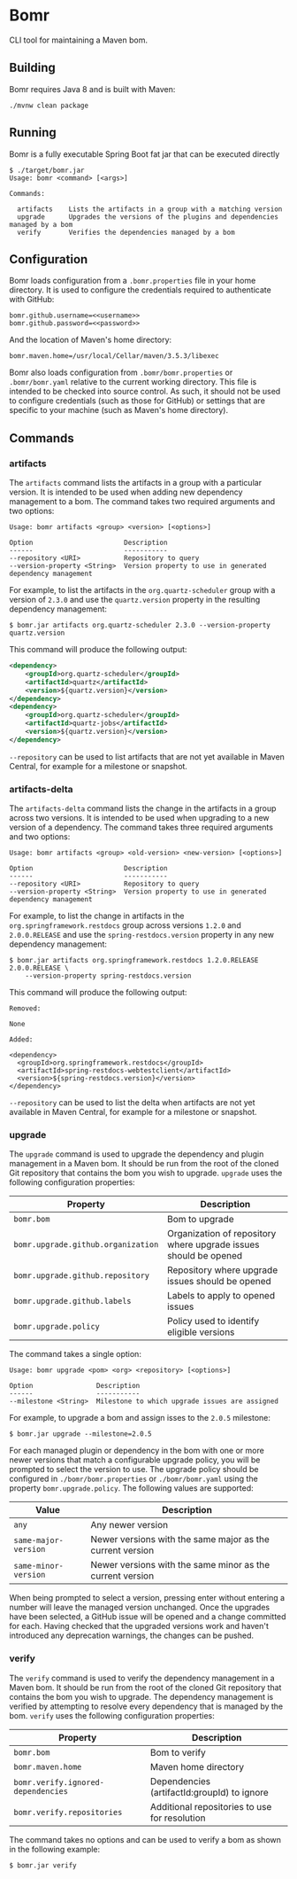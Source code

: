 # Bomr

CLI tool for maintaining a Maven bom.

## Building

Bomr requires Java 8 and is built with Maven:

```
./mvnw clean package
```

## Running

Bomr is a fully executable Spring Boot fat jar that can be executed directly

```
$ ./target/bomr.jar
Usage: bomr <command> [<args>]

Commands:

  artifacts    Lists the artifacts in a group with a matching version
  upgrade      Upgrades the versions of the plugins and dependencies managed by a bom
  verify       Verifies the dependencies managed by a bom
```

## Configuration

Bomr loads configuration from a `.bomr.properties` file in your home directory.
It is used to configure the credentials required to authenticate with GitHub:

```
bomr.github.username=<<username>>
bomr.github.password=<<password>>
```

And the location of Maven's home directory:

```
bomr.maven.home=/usr/local/Cellar/maven/3.5.3/libexec
```

Bomr also loads configuration from `.bomr/bomr.properties` or `.bomr/bomr.yaml` relative
to the current working directory. This file is intended to be checked into source
control. As such, it should not be used to configure credentials (such as those for
GitHub) or settings that are specific to your machine (such as Maven's home directory).

## Commands

### artifacts

The `artifacts` command lists the artifacts in a group with a particular version. It is
intended to be used when adding new dependency management to a bom. The command takes two
required arguments and two options:

```
Usage: bomr artifacts <group> <version> [<options>]

Option                       Description
------                       -----------
--repository <URI>           Repository to query
--version-property <String>  Version property to use in generated dependency management
```

For example, to list the artifacts in the `org.quartz-scheduler` group with a version of
`2.3.0` and use the `quartz.version` property in the resulting dependency management:

```
$ bomr.jar artifacts org.quartz-scheduler 2.3.0 --version-property quartz.version
```

This command will produce the following output:

```xml
<dependency>
	<groupId>org.quartz-scheduler</groupId>
	<artifactId>quartz</artifactId>
	<version>${quartz.version}</version>
</dependency>
<dependency>
	<groupId>org.quartz-scheduler</groupId>
	<artifactId>quartz-jobs</artifactId>
	<version>${quartz.version}</version>
</dependency>
```

`--repository` can be used to list artifacts that are not yet available in Maven Central,
for example for a milestone or snapshot.

### artifacts-delta

The `artifacts-delta` command lists the change in the artifacts in a group across two
versions. It is intended to be used when upgrading to a new version of a dependency. The
command takes three required arguments and two options:

```
Usage: bomr artifacts <group> <old-version> <new-version> [<options>]

Option                       Description
------                       -----------
--repository <URI>           Repository to query
--version-property <String>  Version property to use in generated dependency management
```

For example, to list the change in artifacts in the `org.springframework.restdocs` group
across versions `1.2.0` and `2.0.0.RELEASE` and use the `spring-restdocs.version` property
in any new dependency management:

```
$ bomr.jar artifacts org.springframework.restdocs 1.2.0.RELEASE 2.0.0.RELEASE \
    --version-property spring-restdocs.version
```

This command will produce the following output:

```
Removed:

None

Added:

<dependency>
  <groupId>org.springframework.restdocs</groupId>
  <artifactId>spring-restdocs-webtestclient</artifactId>
  <version>${spring-restdocs.version}</version>
</dependency>
```

`--repository` can be used to list the delta when artifacts are not yet available in Maven
Central, for example for a milestone or snapshot.

### upgrade

The `upgrade` command is used to upgrade the dependency and plugin management in a Maven
bom. It should be run from the root of the cloned Git repository that contains the bom
you wish to upgrade. `upgrade` uses the following configuration properties:

| Property                           | Description                                     |
| ---------------------------------- | ------------------------------------------------|
| `bomr.bom`                         | Bom to upgrade                                  |
| `bomr.upgrade.github.organization` | Organization of repository where upgrade issues should be opened |
| `bomr.upgrade.github.repository`   | Repository where upgrade issues should be opened |
| `bomr.upgrade.github.labels`       | Labels to apply to opened issues                |
| `bomr.upgrade.policy`              | Policy used to identify eligible versions       |

The command takes a single option:

```
Usage: bomr upgrade <pom> <org> <repository> [<options>]

Option                Description
------                -----------
--milestone <String>  Milestone to which upgrade issues are assigned
```

For example, to upgrade a bom and assign isses to the `2.0.5` milestone:

```
$ bomr.jar upgrade --milestone=2.0.5
```

For each managed plugin or dependency in the bom with one or more newer versions that
match a configurable upgrade policy, you will be prompted to select the version to use.
The upgrade policy should be configured in `./bomr/bomr.properties` or `./bomr/bomr.yaml`
using the property `bomr.upgrade.policy`. The following values are supported:

| Value                | Description                                               |
| -------------------- | --------------------------------------------------------- |
| `any`                | Any newer version                                         |
| `same-major-version` | Newer versions with the same major as the current version |
| `same-minor-version` | Newer versions with the same minor as the current version |

When being prompted to select a version, pressing enter without entering a number will
leave the managed version unchanged. Once the upgrades have been selected, a GitHub issue
will be opened and a change committed for each. Having checked that the upgraded versions
work and haven't introduced any deprecation warnings, the changes can be pushed.

### verify

The `verify` command is used to verify the dependency management in a Maven bom. It
should be run from the root of the cloned Git repository that contains the bom you wish
to upgrade. The dependency management is verified by attempting to resolve every
dependency that is managed by the bom. `verify` uses the following configuration
properties:

| Property                           | Description                                     |
| ---------------------------------- | ------------------------------------------------|
| `bomr.bom`                         | Bom to verify                                   |
| `bomr.maven.home`                  | Maven home directory                            |
| `bomr.verify.ignored-dependencies` | Dependencies (artifactId:groupId) to ignore     |
| `bomr.verify.repositories`         | Additional repositories to use for resolution   |

The command takes no options and can be used to verify a bom as shown in the following
example:

```
$ bomr.jar verify
```
